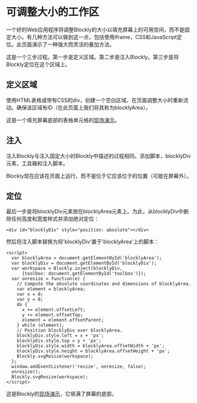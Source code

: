 # 可调整大小的工作区
一个好的Web应用程序将调整Blockly的大小以填充屏幕上的可用空间，而不是固定大小。有几种方法可以做到这一点，包括使用iframe，CSS和JavaScript定位。此页面演示了一种强大而灵活的叠加方法。

这是一个三步过程。第一步是定义区域。第二步是注入Blockly。第三步是将Blockly定位在这个区域上。

## 定义区域
使用HTML表格或带有CSS的div，创建一个空白区域，在页面调整大小时重新流动。确保该区域有ID（在此页面上我们将其称为blocklyArea）。

这是一个填充屏幕底部的表格单元格的[现场演示](https://blockly-demo.appspot.com/static/demos/resizable/index.html)。

## 注入
注入Blockly与注入固定大小的Blockly中描述的过程相同。添加脚本，blocklyDiv元素，工具箱和注入脚本。

Blockly现在应该在页面上运行，而不是位于它应该位于的位置（可能在屏幕外）。

## 定位
最后一步是将blocklyDiv元素放在blocklyArea元素上。为此，从blocklyDiv中删除任何高度和宽度样式并添加绝对定位：
```
<div id="blocklyDiv" style="position: absolute"></div>
```
然后将注入脚本替换为将'blocklyDiv'置于'blocklyArea'上的脚本：
```
<script>
  var blocklyArea = document.getElementById('blocklyArea');
  var blocklyDiv = document.getElementById('blocklyDiv');
  var workspace = Blockly.inject(blocklyDiv,
      {toolbox: document.getElementById('toolbox')});
  var onresize = function(e) {
    // Compute the absolute coordinates and dimensions of blocklyArea.
    var element = blocklyArea;
    var x = 0;
    var y = 0;
    do {
      x += element.offsetLeft;
      y += element.offsetTop;
      element = element.offsetParent;
    } while (element);
    // Position blocklyDiv over blocklyArea.
    blocklyDiv.style.left = x + 'px';
    blocklyDiv.style.top = y + 'px';
    blocklyDiv.style.width = blocklyArea.offsetWidth + 'px';
    blocklyDiv.style.height = blocklyArea.offsetHeight + 'px';
    Blockly.svgResize(workspace);
  };
  window.addEventListener('resize', onresize, false);
  onresize();
  Blockly.svgResize(workspace);
</script>
```
这是Blockly的[现场演示](https://blockly-demo.appspot.com/static/demos/resizable/overlay.html)，它填满了屏幕的底部。